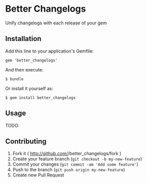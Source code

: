 # Better Changelogs

Unify changelogs with each release of your gem

## Installation

Add this line to your application's Gemfile:

    gem 'better_changelogs'

And then execute:

    $ bundle

Or install it yourself as:

    $ gem install better_changelogs

## Usage

TODO:

## Contributing

1. Fork it ( http://github.com/<my-github-username>/better_changelogs/fork )
2. Create your feature branch (`git checkout -b my-new-feature`)
3. Commit your changes (`git commit -am 'Add some feature'`)
4. Push to the branch (`git push origin my-new-feature`)
5. Create new Pull Request
